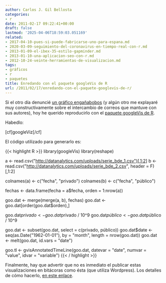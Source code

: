 ```yaml
---
author: Carlos J. Gil Bellosta
categories:
- r
date: 2011-02-17 09:22:41+00:00
draft: false
lastmod: '2025-04-06T18:59:03.051169'
related:
- 2017-04-10-pues-si-puede-fabricarse-uno-para-espana.md
- 2020-03-09-seguimiento-del-coronavirus-en-tiempo-real-con-r.md
- 2013-01-09-el-ibex-35-estilo-gapminder.md
- 2013-01-10-una-aplicacion-seo-con-r.md
- 2012-10-24-veinte-herramientas-de-visualizacion.md
tags:
- gráficos
- r
- paquetes
title: Enredando con el paquete googleVis de R
url: /2011/02/17/enredando-con-el-paquete-googlevis-de-r/
---
```


Si el otro día denuncié [un gráfico engañabobos](https://datanalytics.com/2011/01/31/un-grafico-enganabobos/) (y algún otro me explayaré muy constructivamente sobre el intercambio de correos que mantuve con sus autores), hoy he querido reproducirlo con el [paquete googleVis de R](http://cran.r-project.org/web/packages/googleVis/index.html).

Habedlo:

[cf]googleViz[/cf]




El código utilizado para generarlo es:




{{< highlight R >}}
library(googleVis)
library(reshape)

a <- read.csv("http://datanalytics.com/uploads/serie_bde_1.csv")[,1:2]
b <- read.csv("http://datanalytics.com/uploads/serie_bde_2.csv", header = F)[,1:2]

colnames(a) <- c("fecha", "privado")
colnames(b) <- c("fecha", "público")

fechas <- data.frame(fecha = a$fecha, orden = 1:nrow(a))

goo.dat <- merge(merge(a, b), fechas)
goo.dat <- goo.dat[order(goo.dat$orden),]

goo.dat$privado <- goo.dat$privado / 10^9
goo.dat$público <- goo.dat$público / 10^9

goo.dat <- subset(goo.dat, select = c(privado, público))
goo.dat$date <- seq(as.Date("1962-01-01"), by = "month", length = nrow(goo.dat))
goo.dat <- melt(goo.dat, id.vars = "date")


goo.tl <- gvisAnnotatedTimeLine(goo.dat, datevar = "date",
            numvar = "value", idvar = "variable")
{{< / highlight >}}

Finalmente, hay que advertir que no es inmediato el publicar estas visualizaciones en bitácoras como ésta (que utiliza Wordpress). Los detalles de cómo hacerlo, [en este enlace](http://extats.blogspot.com/2011/02/inserting-google-visualizations-in.html).